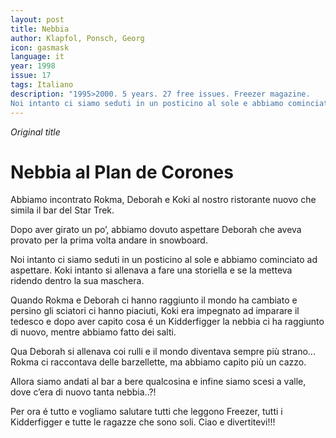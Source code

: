 ```yaml
---
layout: post
title: Nebbia
author: Klapfol, Ponsch, Georg
icon: gasmask
language: it
year: 1998
issue: 17
tags: Italiano
description: "1995>2000. 5 years. 27 free issues. Freezer magazine.
Noi intanto ci siamo seduti in un posticino al sole e abbiamo cominciato ad aspettare. Koki intanto si allenava a fare una storiella e se la metteva ridendo dentro la sua maschera..."
---
```


*Original title*

# Nebbia al Plan de Corones

Abbiamo incontrato Rokma, Deborah e Koki al nostro ristorante nuovo che simila il bar del Star Trek.

Dopo aver girato un po’, abbiamo dovuto aspettare Deborah che aveva provato per la prima volta andare in snowboard.

Noi intanto ci siamo seduti in un posticino al sole e abbiamo cominciato ad aspettare. Koki intanto si allenava a fare una storiella e se la metteva ridendo dentro la sua maschera.

Quando Rokma e Deborah ci hanno raggiunto il mondo ha cambiato e persino gli sciatori ci hanno piaciuti, Koki era impegnato ad imparare il tedesco e dopo aver capito cosa é un Kidderfigger la nebbia ci ha raggiunto di nuovo, mentre abbiamo fatto dei salti.

Qua Deborah si allenava coi rulli e il mondo diventava sempre più strano...  Rokma ci raccontava delle barzellette, ma abbiamo capito più un cazzo.

Allora siamo andati al bar a bere qualcosina e infine siamo scesi a valle, dove c’era di nuovo tanta nebbia..?!

Per ora é tutto e vogliamo salutare tutti che leggono Freezer, tutti i Kidderfigger e tutte le ragazze che sono soli.
Ciao e divertitevi!!!
